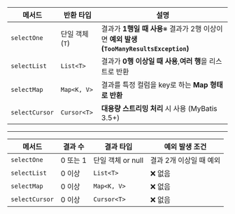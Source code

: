 | 메서드 | 반환 타입 | 설명 |
| --- | --- | --- |
| `selectOne` | 단일 객체 (`T`) | 결과가 **1행일 때 사용**※ 결과가 2행 이상이면 **예외 발생 (`TooManyResultsException`)** |
| `selectList` | `List<T>` | 결과가 **0행 이상일 때 사용**,**여러 행**을 리스트로 반환 |
| `selectMap` | `Map<K, V>` | 결과를 특정 컬럼을 key로 하는 **Map 형태로 반환** |
| `selectCursor` | `Cursor<T>` | **대용량 스트리밍 처리** 시 사용 (MyBatis 3.5+) |

---
| 메서드 | 결과 수 | 결과 타입 | 예외 발생 조건 |
| --- | --- | --- | --- |
| `selectOne` | 0 또는 1 | 단일 객체 or null | 결과 2개 이상일 때 예외 |
| `selectList` | 0 이상 | `List<T>` | ❌ 없음 |
| `selectMap` | 0 이상 | `Map<K, V>` | ❌ 없음 |
| `selectCursor` | 0 이상 | `Cursor<T>` | ❌ 없음 |
